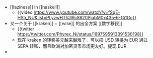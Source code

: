 - [[laziness]] in [[haskell]]
	- {{video https://www.youtube.com/watch?v=fSqE-HSh_NU&list=PLyzwHTVJlRc8620PjqbM0x435-6-Gi1Gu}}
- 又一个关于 [[kraken]] + [[wise]] 的出金方案 [[数字移民]]
	- {{twitter https://twitter.com/Phyrex_Ni/status/1697595913391530198}}
	- 现在 kraken 的转移美元越来越难了，可以把 USD 转换为 EUR 通过 SEPA 转账，而且欧洲对加密货币市场更友好。提现 EUR
-